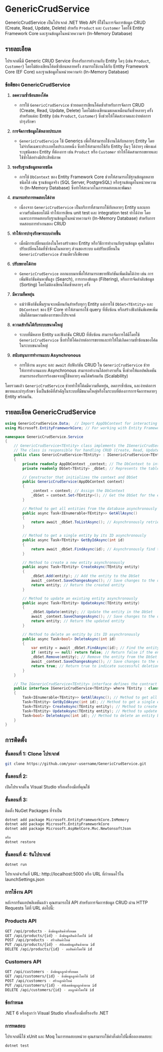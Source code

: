 # GenericCrudService

GenericCrudService เป็นโปรเจกต์ .NET Web API ที่ใช้ในการจัดการข้อมูล CRUD (Create, Read, Update, Delete) สำหรับ `Product` และ `Customer` โดยใช้ Entity Framework Core และฐานข้อมูลในหน่วยความจำ (In-Memory Database)

## รายละเอียด

โปรเจกต์นี้มี Generic CRUD Service ที่รองรับการทำงานกับ Entity ใดๆ (เช่น `Product`, `Customer`) โดยไม่ต้องเขียนโค้ดซ้ำซ้อนหลายครั้ง สามารถใช้งานได้กับ Entity Framework Core (EF Core) และฐานข้อมูลในหน่วยความจำ (In-Memory Database)

### ข้อดีของ **GenericCrudService**

1. **ลดความซ้ำซ้อนของโค้ด**
   - การใช้ `GenericCrudService` ช่วยลดการเขียนโค้ดซ้ำสำหรับการจัดการ CRUD (Create, Read, Update, Delete) โดยไม่ต้องเขียนเมธอดเหมือนกันซ้ำหลายๆ ครั้งสำหรับแต่ละ Entity (เช่น `Product`, `Customer`) ซึ่งช่วยให้โค้ดสะอาดและง่ายต่อการบำรุงรักษา

2. **การจัดการข้อมูลได้หลายประเภท**
   - `GenericCrudService` ใช้ Generics เพื่อให้สามารถใช้งานได้กับหลายๆ Entity โดยไม่จำกัดเฉพาะประเภทใดประเภทหนึ่ง ซึ่งทำให้สามารถใช้กับ Entity อื่นๆ ได้ง่ายๆ เพียงแค่ระบุชนิดของ Entity ที่ต้องการ เช่น `Product` หรือ `Customer` ทำให้โค้ดสามารถขยายและใช้ซ้ำได้อย่างมีประสิทธิภาพ

3. **รองรับฐานข้อมูลหลายชนิด**
   - การใช้ `DbContext` ของ Entity Framework Core ช่วยให้สามารถใช้ฐานข้อมูลหลายชนิดได้ เช่น ฐานข้อมูลจริง (SQL Server, PostgreSQL) หรือฐานข้อมูลในหน่วยความจำ (In-Memory Database) ซึ่งทำให้สะดวกในการทดสอบและพัฒนา

4. **สามารถทำการทดสอบได้ง่าย**
   - เนื่องจาก `GenericCrudService` เป็นบริการที่สามารถใช้กับหลายๆ Entity และแยกความรับผิดชอบได้ดี ทำให้การเขียน unit test และ integration test ทำได้ง่าย โดยเฉพาะการทดสอบกับฐานข้อมูลในหน่วยความจำ (In-Memory Database) สำหรับการทดสอบการทำงานของ CRUD

5. **ทำให้การบำรุงรักษาระบบง่ายขึ้น**
   - เมื่อมีการเปลี่ยนแปลงในโครงสร้างของ Entity หรือวิธีการทำงานกับฐานข้อมูล คุณไม่ต้องปรับเปลี่ยนโค้ดที่ซ้ำซ้อนในหลายๆ ส่วนของระบบ แค่ปรับเปลี่ยนใน `GenericCrudService` ส่วนเดียวก็เพียงพอ

6. **ปรับขยายได้ง่าย**
   - `GenericCrudService` ออกแบบมาเพื่อให้สามารถขยายฟังก์ชันเพิ่มเติมได้ง่าย เช่น การเพิ่มฟังก์ชันค้นหาขั้นสูง (Search), การกรองข้อมูล (Filtering), หรือการจัดลำดับข้อมูล (Sorting) โดยไม่ต้องเขียนโค้ดซ้ำหลายๆ ครั้ง

7. **มีความยืดหยุ่น**
   - แม้ว่าฟังก์ชันพื้นฐานจะเหมือนกันสำหรับทุกๆ Entity แต่การใช้ `DbSet<TEntity>` และ `DbContext` ของ EF Core ทำให้สามารถใช้ query ที่ซับซ้อน หรือสร้างฟังก์ชันพิเศษเพิ่มเติมได้ตามความต้องการของโปรเจกต์

8. **ความเข้ากันได้กับระบบขนาดใหญ่**
   - ระบบที่มีหลาย Entity และฟังก์ชัน CRUD ที่ซับซ้อน สามารถจัดการได้ดีโดยใช้ `GenericCrudService` ซึ่งทำให้โค้ดง่ายต่อการขยายและทำให้ไม่เกิดความซ้ำซ้อนของโค้ดในระบบขนาดใหญ่

9. **สนับสนุนการทำงานแบบ Asynchronous**
   - การใช้งาน `async` และ `await` กับฟังก์ชัน CRUD ใน `GenericCrudService` ช่วยให้การทำงานแบบ Asynchronous สามารถทำงานได้อย่างราบรื่น ซึ่งช่วยให้แอปพลิเคชันสามารถรองรับการร้องขอจากผู้ใช้หลายๆ คนได้พร้อมกัน (Scalability)

โดยรวมแล้ว `GenericCrudService` ช่วยทำให้โค้ดมีความยืดหยุ่น, ลดการซ้ำซ้อน, และง่ายต่อการขยายและบำรุงรักษา ซึ่งเป็นข้อดีที่สำคัญในระบบที่มีขนาดใหญ่หรือในระบบที่ต้องการการจัดการหลายๆ Entity พร้อมกัน.

## รายละเอียด GenericCrudService
```csharp
using GenericCrudService.Data;  // Import AppDbContext for interacting with the database
using Microsoft.EntityFrameworkCore; // For working with Entity Framework Core

namespace GenericCrudService.Service
{
    // GenericCrudService<TEntity> class implements the IGenericCrudService<TEntity> interface
    // The class is responsible for handling CRUD (Create, Read, Update, Delete) operations for any entity type (TEntity)
    public class GenericCrudService<TEntity> : IGenericCrudService<TEntity> where TEntity : class
    {
        private readonly AppDbContext _context; // The DbContext to interact with the database
        private readonly DbSet<TEntity> _dbSet; // Represents the table of entities in the database

        // Constructor that initializes the context and DbSet
        public GenericCrudService(AppDbContext context)
        {
            _context = context; // Assign the DbContext
            _dbSet = context.Set<TEntity>(); // Get the DbSet for the entity type
        }

        // Method to get all entities from the database asynchronously
        public async Task<IEnumerable<TEntity>> GetAllAsync()
        {
            return await _dbSet.ToListAsync(); // Asynchronously retrieve all entities
        }

        // Method to get a single entity by its ID asynchronously
        public async Task<TEntity> GetByIdAsync(int id)
        {
            return await _dbSet.FindAsync(id); // Asynchronously find the entity by its ID
        }

        // Method to create a new entity asynchronously
        public async Task<TEntity> CreateAsync(TEntity entity)
        {
            _dbSet.Add(entity); // Add the entity to the DbSet
            await _context.SaveChangesAsync(); // Save changes to the database
            return entity; // Return the created entity
        }

        // Method to update an existing entity asynchronously
        public async Task<TEntity> UpdateAsync(TEntity entity)
        {
            _dbSet.Update(entity); // Update the entity in the DbSet
            await _context.SaveChangesAsync(); // Save changes to the database
            return entity; // Return the updated entity
        }

        // Method to delete an entity by its ID asynchronously
        public async Task<bool> DeleteAsync(int id)
        {
            var entity = await _dbSet.FindAsync(id); // Find the entity by its ID
            if (entity == null) return false; // Return false if the entity is not found
            _dbSet.Remove(entity); // Remove the entity from the DbSet
            await _context.SaveChangesAsync(); // Save changes to the database
            return true; // Return true to indicate successful deletion
        }
    }

    // The IGenericCrudService<TEntity> interface defines the contract for the CRUD operations
    public interface IGenericCrudService<TEntity> where TEntity : class
    {
        Task<IEnumerable<TEntity>> GetAllAsync(); // Method to get all entities asynchronously
        Task<TEntity> GetByIdAsync(int id); // Method to get a single entity by ID asynchronously
        Task<TEntity> CreateAsync(TEntity entity); // Method to create a new entity asynchronously
        Task<TEntity> UpdateAsync(TEntity entity); // Method to update an existing entity asynchronously
        Task<bool> DeleteAsync(int id); // Method to delete an entity by ID asynchronously
    }
}
```

## การติดตั้ง

### ขั้นตอนที่ 1: Clone โปรเจกต์

```bash
git clone https://github.com/your-username/GenericCrudService.git
```

### ขั้นตอนที่ 2: 
เปิดโปรเจกต์ใน Visual Studio หรือเครื่องมือที่คุณใช้
### ขั้นตอนที่ 3: 
ติดตั้ง NuGet Packages ที่จำเป็น
```bash
dotnet add package Microsoft.EntityFrameworkCore.InMemory
dotnet add package Microsoft.EntityFrameworkCore
dotnet add package Microsoft.AspNetCore.Mvc.NewtonsoftJson

หรือ
dotnet restore
```
### ขั้นตอนที่ 4: รันโปรเจกต์
```bash
dotnet run
```
โปรเจกต์จะรันที่ URL: http://localhost:5000 หรือ URL ที่กำหนดไว้ใน launchSettings.json
### การใช้งาน API
หลังจากรันแอปพลิเคชันแล้ว คุณสามารถใช้ API สำหรับการจัดการข้อมูล CRUD ผ่าน HTTP Requests ได้ที่ URL ต่อไปนี้:


### Products API
```bash
GET /api/products - ดึงข้อมูลสินค้าทั้งหมด
GET /api/products/{id} - ดึงข้อมูลสินค้าโดยใช้ id
POST /api/products - สร้างสินค้าใหม่
PUT /api/products/{id} - อัปเดตข้อมูลสินค้าตาม id
DELETE /api/products/{id} - ลบสินค้าโดยใช้ id
```

### Customers API
```bash
GET /api/customers - ดึงข้อมูลลูกค้าทั้งหมด
GET /api/customers/{id} - ดึงข้อมูลลูกค้าโดยใช้ id
POST /api/customers - สร้างลูกค้าใหม่
PUT /api/customers/{id} - อัปเดตข้อมูลลูกค้าตาม id
DELETE /api/customers/{id} - ลบลูกค้าโดยใช้ id
```


### ข้อกำหนด
.NET 6 หรือสูงกว่า
Visual Studio หรือเครื่องมือที่รองรับ .NET

### การทดสอบ
โปรเจกต์นี้ใช้ xUnit และ Moq ในการทดสอบหน่วย คุณสามารถใช้คำสั่งต่อไปนี้เพื่อลองทดสอบ:
```bash
dotnet test
```

 